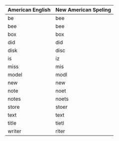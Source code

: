 | American English  | New American Speling |
| --- | --- |
| be | bee |
| bee | bee |
| box | box |
| did | did |
| disk | disc |
| is | iz |
| miss | mis |
| model | modl |
| new | new |
| note | noet |
| notes | noets |
| store | stoer |
| text | text |
| title | tietl |
| writer  | riter |
